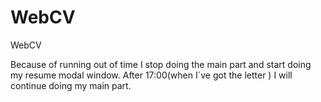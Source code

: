 # WebCV
WebCV

Because of running out of time I stop doing the main part and start doing my resume modal window. After 17:00(when I`ve got the letter ) I will continue doing my main part.
